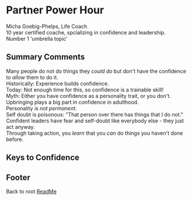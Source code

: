 # Partner Power Hour

Micha Goebig-Phelps, Life Coach  
10 year certified coache, spcializing in confidence and leadership.  
Number 1 'umbrella topic'  

## Summary Comments

Many people do not do things they *could do* but don't have the confidence to *allow* them to do it.  
Historically: Experience builds confidence.  
Today: Not enough time for this, so confidence is a trainable skill!  
Myth: Either you have confidence as a personality trait, or you don't.
Upbringing plays a big part in confidence in adulthood.  
Personality *is not permanent*.  
Self doubt is poisonous: "That person over there has things that I do not."  
Confident leaders have fear and self-doubt like everybody else - they just act anyway.  
Through taking action, you *learn* that you *can* do things you haven't done before.  

## Keys to Confidence



## Footer

Back to root [ReadMe](../README.html)
